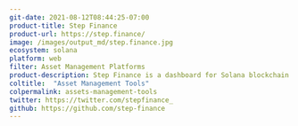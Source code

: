 ```yaml
---
git-date: 2021-08-12T08:44:25-07:00
product-title: Step Finance
product-url: https://step.finance/
image: /images/output_md/step.finance.jpg
ecosystem: solana
platform: web
filter: Asset Management Platforms
product-description: Step Finance is a dashboard for Solana blockchain that let you visualize, analyze, aggregate, and execute transactions
coltitle:  "Asset Management Tools"
colpermalink: assets-management-tools
twitter: https://twitter.com/stepfinance_
github: https://github.com/step-finance
---
```

